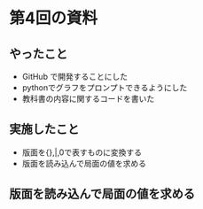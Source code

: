 <script type="text/javascript" async src="https://cdnjs.cloudflare.com/ajax/libs/mathjax/3.2.2/es5/tex-mml-chtml.min.js">
</script>
<script type="text/x-mathjax-config">
 MathJax.Hub.Config({
 tex2jax: {
 inlineMath: [['$', '$'] ],
 displayMath: [ ['$$','$$'], ["\\[","\\]"] ]
 }
 });
</script>
[](
数式の追加
)


# 第4回の資料
## やったこと
- GitHub で開発することにした
- pythonでグラフをプロンプトできるようにした
- 教科書の内容に関するコードを書いた


## 実施したこと
- 版面を{},|,0で表すものに変換する
- 版面を読み込んで局面の値を求める

## 版面を読み込んで局面の値を求める


